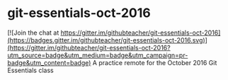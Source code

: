 # git-essentials-oct-2016

[![Join the chat at https://gitter.im/githubteacher/git-essentials-oct-2016](https://badges.gitter.im/githubteacher/git-essentials-oct-2016.svg)](https://gitter.im/githubteacher/git-essentials-oct-2016?utm_source=badge&utm_medium=badge&utm_campaign=pr-badge&utm_content=badge)
A practice remote for the October 2016 Git Essentials class
